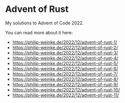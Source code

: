 # Advent of Rust

My solutions to Advent of Code 2022.

You can read more about it here:
- https://philip-weinke.de/2022/12/advent-of-rust-1/
- https://philip-weinke.de/2022/12/advent-of-rust-2/
- https://philip-weinke.de/2022/12/advent-of-rust-3/
- https://philip-weinke.de/2022/12/advent-of-rust-4/
- https://philip-weinke.de/2022/12/advent-of-rust-5/
- https://philip-weinke.de/2022/12/advent-of-rust-6/
- https://philip-weinke.de/2022/12/advent-of-rust-7/
- https://philip-weinke.de/2022/12/advent-of-rust-8/
- https://philip-weinke.de/2022/12/advent-of-rust-9/
- https://philip-weinke.de/2022/12/advent-of-rust-10/
- https://philip-weinke.de/2022/12/advent-of-rust-11/
